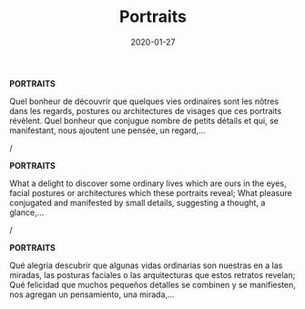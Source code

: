 ﻿---
layout: "gallery.njk"
date: "2020-01-27"
title: "Portraits"
description: "Quel bonheur de découvrir que quelques vies ordinaires sont les nôtres dans les regards, postures ou architectures de visages que ces portraits révèlent. Quel bonheur que conjugue nombre de petits détails et qui, se manifestant, nous ajoutent une pensée, un regard..."
cover : "" # 250px height vvv
image_scaling: "150" #en pixel, la taille verticale minimum des images presentes dans la gallery
products:
#   les images produits son dans le dossier "products"
#   - image: nom_de_l_image.jpg
#     link: https://www.pcagallery.com/example
---
**PORTRAITS**

Quel bonheur de découvrir que quelques vies ordinaires sont les nôtres dans les regards, postures ou architectures de visages que ces portraits révèlent. Quel bonheur que conjugue nombre de petits détails et qui, se manifestant, nous ajoutent une pensée, un regard,...

/

**PORTRAITS**

What a delight to discover some ordinary lives which are ours in the eyes, facial postures or architectures which these portraits reveal; What pleasure conjugated and manifested by small details, suggesting a thought, a glance,...

/

**PORTRAITS**

Qué alegría descubrir que algunas vidas ordinarias son nuestras en a las miradas, las posturas faciales o las arquitecturas que estos retratos revelan; Qué felicidad que muchos pequeños detalles se combinen y se manifiesten, nos agregan un pensamiento, una mirada,...